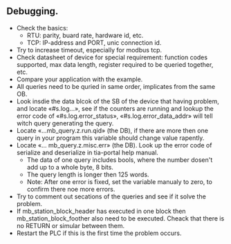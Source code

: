 Debugging.
----------

- Check the basics:
  - RTU: parity, buard rate, hardware id, etc.
  - TCP: IP-address and PORT, unic connection id.
- Try to increase timeout, especially for modbus tcp.
- Check datasheet of device for special requirement: function codes supported, max data length, register required to be queried together, etc.
- Compare your application with the example.
- All queries need to be quried in same order, implicates from the same OB.
- Look insdie the data blcok of the SB of the device that having problem, and locate «#s.log...», see if the counters are running and lookup the error code of «#s.log.error_status», «#s.log.error_data_addr» will tell witch query generating the query. 
- Locate «...mb_query.z.run.qid» (the DB), if there are more then one query in your program this variable should change value rapently. 
- Locate «... mb_query.z.misc.err» (the DB). Look up the error code of serialize and deserialize in tia-portal help manual.  
  - The data of one query includes bools, where the number dosen't add up to a whole byte, 8 bits.
  - The query length is longer then 125 words.
  - Note: After one error is fixed, set the variable manualy to zero, to confirm there noe more errors.
- Try to comment out secations of the queries and see if it solve the problem.
- If mb_station_block_header has executed in one block then mb_station_block_foother also need to be executed. Cheack that there is no RETURN or simular between them.
- Restart the PLC if this is the first time the problem occurs.

